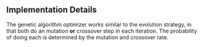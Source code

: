 ## Implementation Details

The genetic algorithm optimizer works similar to the evolution strategy, in that both do an mutation **or** crossover step in each iteration. The probability of doing each is determined by the mutation and crossover rate.
